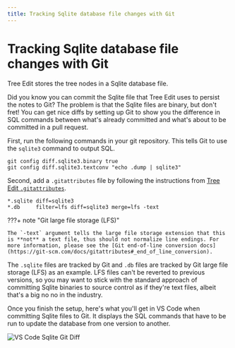 ```yaml
---
title: Tracking Sqlite database file changes with Git
---
```


# Tracking Sqlite database file changes with Git

Tree Edit stores the tree nodes in a Sqlite database file.

Did you know you can commit the Sqlite file that Tree Edit uses to persist the notes to Git?
The problem is that the Sqlite files are binary, but don't fret!
You can get nice diffs by setting up Git to show you the difference in SQL commands between what's already committed and what's about to be committed in a pull request.

First, run the following commands in your git repository.
This tells Git to use the `sqlite3` command to output SQL.

```
git config diff.sqlite3.binary true
git config diff.sqlite3.textconv "echo .dump | sqlite3"
```

Second, add a `.gitattributes` file by following the instructions from [Tree Edit `.gitattributes`](https://github.com/treeedit/treeedit/blob/main/.gitattributes).

```
*.sqlite diff=sqlite3
*.db     filter=lfs diff=sqlite3 merge=lfs -text
```
???+ note "Git large file storage (LFS)"

    The `-text` argument tells the large file storage extension that this is **not** a text file, thus should not normalize line endings. For more information, please see the [Git end-of-line conversion docs](https://git-scm.com/docs/gitattributes#_end_of_line_conversion).

The `.sqlite` files are tracked by Git and `.db` files are tracked by Git large file storage (LFS) as an example.
LFS files can't be reverted to previous versions, so you may want to stick with the standard approach of committing Sqlite binaries to source control as if they're text files, albeit that's a big no no in the industry.

Once you finish the setup, here's what you'll get in VS Code when committing Sqlite files to Git.
It displays the SQL commands that have to be run to update the database from one version to another.

![VS Code Sqlite Git Diff](/images/vscode-git-diff.png)
